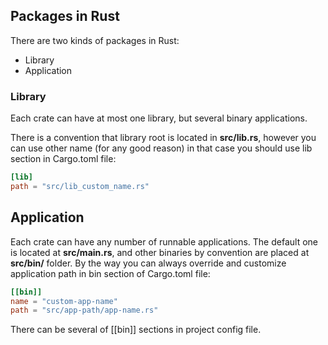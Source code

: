 
## Packages in Rust

There are two kinds of packages in Rust:
 - Library
 - Application


### Library
Each crate can have at most one library, but several binary applications.

There is a convention that library root is located in **src/lib.rs**, however you can use other name (for any good reason)
in that case you should use lib section in Cargo.toml file:

```toml
[lib]
path = "src/lib_custom_name.rs"
```

## Application
Each crate can have any number of runnable applications. The default one is located at **src/main.rs**,
and other binaries by convention are placed at **src/bin/** folder. By the way you can always override and customize application path
in bin section of Cargo.toml file:

```toml
[[bin]]
name = "custom-app-name"
path = "src/app-path/app-name.rs"
```

There can be several of [[bin]] sections in project config file.